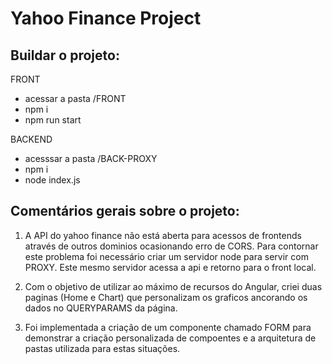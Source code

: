 # Yahoo Finance Project

## Buildar o projeto:
FRONT
- acessar a pasta /FRONT
- npm i
- npm run start

BACKEND
- acesssar a pasta /BACK-PROXY
- npm i
- node index.js


## Comentários gerais sobre o projeto:

1) A API do yahoo finance não está aberta para acessos de frontends através de outros dominios ocasionando erro de CORS. Para contornar este problema foi necessário criar um servidor node para servir com PROXY. Este mesmo servidor acessa a api e retorno para o front local.

2) Com o objetivo de utilizar ao máximo de recursos do Angular, criei duas paginas (Home e Chart) que personalizam os graficos ancorando os dados no QUERYPARAMS da página.

3) Foi implementada a criação de um componente chamado FORM para demonstrar a criação personalizada de compoentes e a arquitetura de pastas utilizada para estas situações.
